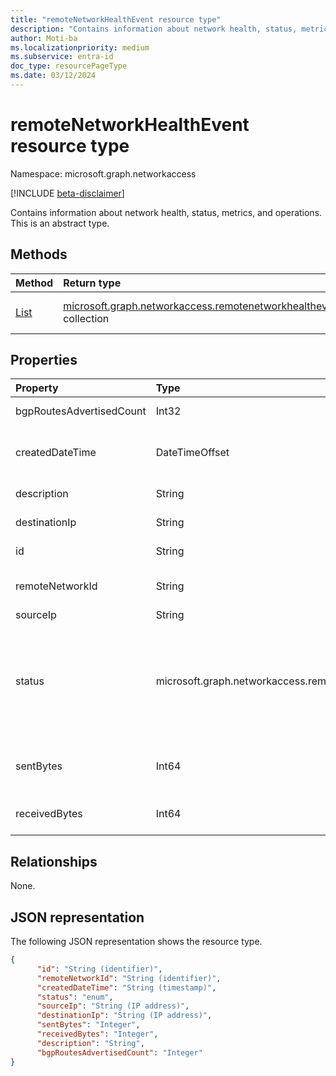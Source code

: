 ```yaml
---
title: "remoteNetworkHealthEvent resource type"
description: "Contains information about network health, status, metrics, and operations."
author: Moti-ba
ms.localizationpriority: medium
ms.subservice: entra-id
doc_type: resourcePageType
ms.date: 03/12/2024
---
```


# remoteNetworkHealthEvent resource type

Namespace: microsoft.graph.networkaccess

[!INCLUDE [beta-disclaimer](../../includes/beta-disclaimer.md)]

Contains information about network health, status, metrics, and operations.
This is an abstract type.

## Methods
|Method|Return type|Description|
|:---|:---|:---|
|[List](../api/networkaccess-logs-list-remotenetworks.md)|[microsoft.graph.networkaccess.remotenetworkhealthevent](../resources/networkaccess-remotenetworkhealthevent.md) collection|Get a list of the [microsoft.graph.networkaccess.remotenetworkhealthevent](../resources/networkaccess-remotenetworkhealthevent.md) objects and their properties.|

## Properties
|Property|Type|Description|
|:---|:---|:---|
|bgpRoutesAdvertisedCount|Int32|The number of BGP routes advertised through tunnel.|
|createdDateTime|DateTimeOffset|The time of the original event generation in UTC. Supports `$filter` (`ge`, `le`) and `$orderby`.|
|description|String|The description of the event.|
|destinationIp|String|The IP address of the destination.|
|id|String|A unique identifier for each remoteNetworkHealthEvent.|
|remoteNetworkId|String|A unique identifier for each remoteNetwork site. Supports `$filter` (`eq`).|
|sourceIp|String|The public IP address.|
|status|microsoft.graph.networkaccess.remoteNetworkStatus|The status of the remote network. The possible values are: `tunnelDisconnected`, `tunnelConnected`, `bgpDisconnected`, `bgpConnected`, `remoteNetworkAlive`, `unknownFutureValue`.|
|sentBytes|Int64|The number of bytes sent from the source to the destination for the connection or session.|
|receivedBytes|Int64|The number of bytes sent from the destination to the source.|

## Relationships
None.

## JSON representation
The following JSON representation shows the resource type.
<!-- {
  "blockType": "resource",
  "keyProperty": "id",
  "@odata.type": "microsoft.graph.networkaccess.remoteNetworkHealthEvent",
  "openType": false
}
-->
``` json
{
      "id": "String (identifier)",
      "remoteNetworkId": "String (identifier)",
      "createdDateTime": "String (timestamp)",
      "status": "enum",
      "sourceIp": "String (IP address)",
      "destinationIp": "String (IP address)",
      "sentBytes": "Integer",
      "receivedBytes": "Integer",
      "description": "String",
      "bgpRoutesAdvertisedCount": "Integer"
}
```
